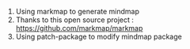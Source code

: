 1.  Using markmap to generate mindmap
2.  Thanks to this open source project : https://github.com/markmap/markmap
3.  Using patch-package to modify mindmap package
